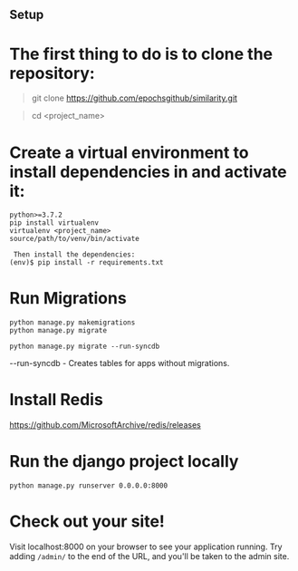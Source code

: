 ## Setup

# The first thing to do is to clone the repository:

> git clone https://github.com/epochsgithub/similarity.git

> cd <project_name>


# Create a virtual environment to install dependencies in and activate it:
```
python>=3.7.2
pip install virtualenv
virtualenv <project_name>
source/path/to/venv/bin/activate

 Then install the dependencies:
(env)$ pip install -r requirements.txt
```

# Run Migrations
```
python manage.py makemigrations
python manage.py migrate
```
```
python manage.py migrate --run-syncdb
```
--run-syncdb - Creates tables for apps without migrations.

# Install Redis
https://github.com/MicrosoftArchive/redis/releases


# Run the django project locally

```
python manage.py runserver 0.0.0.0:8000
```


# Check out your site!

Visit localhost:8000 on your browser to see your application running. Try adding `/admin/` to the end of the URL, and you'll be taken to the admin site.
